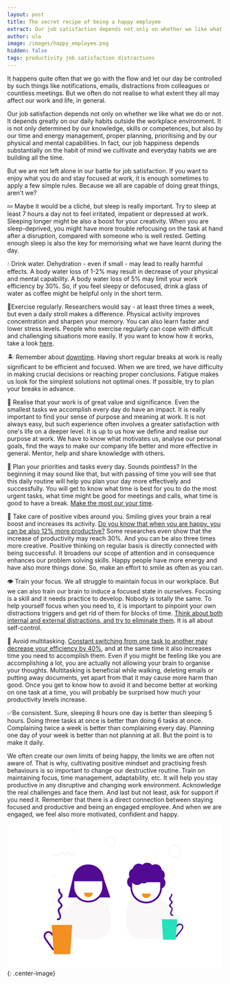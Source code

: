 ```yaml
---
layout: post
title: The secret recipe of being a happy employee
extract: Our job satisfaction depends not only on whether we like what we do or not. It depends greatly on our daily habits outside the workplace environment. It is not only determined by our knowledge, skills or competences, but also by our time and energy management, proper planning, prioritising and by our physical and mental capabilities. In fact, our job happiness depends substantially on the habit of mind we cultivate and everyday habits we are building all the time. 
author: ula
image: /images/happy_employee.png
hidden: false
tags: productivity job satisfaction distractions 
---
```


It happens quite often that we go with the flow and let our day be controlled by such things like notifications, emails, distractions from colleagues or countless meetings. But we often do not realise to what extent they all may affect our work and life, in general. 

Our job satisfaction depends not only on whether we like what we do or not. It depends greatly on our daily habits outside the workplace environment. It is not only determined by our knowledge, skills or competences, but also by our time and energy management, proper planning, prioritising and by our physical and mental capabilities. In fact, our job happiness depends substantially on the habit of mind we cultivate and everyday habits we are building all the time. 

But we are not left alone in our battle for job satisfaction. If you want to enjoy what you do and stay focused at work, it is enough sometimes to apply a few simple rules. Because we all are capable of doing great things, aren't we? 

💤  Maybe it would be a cliché, but sleep is really important. Try to sleep at least 7 hours a day not to feel irritated, impatient or depressed at work. Sleeping longer might be also a boost for your creativity. When you are sleep-deprived, you might have more trouble refocusing on the task at hand after a disruption, compared with someone who is well rested. Getting enough sleep is also the key for memorising what we have learnt during the day.

💧  Drink water. Dehydration - even if small - may lead to really harmful effects. A body water loss of 1-2% may result in decrease of your physical and mental capability. A body water loss of 5% may limit your work efficiency by 30%. So, if you feel sleepy or defocused, drink a glass of water as coffee might be helpful only in the short term. 

🚴Exercise regularly. Researchers would say - at least three times a week, but even a daily stroll makes a difference. Physical activity improves concentration and sharpen your memory. You can also learn faster and lower stress levels. People who exercise regularly can cope with difficult and challenging situations more easily.  If you want to know how it works, take a look [here](http://www.brainblogger.com/2017/10/24/the-most-important-thing-we-can-do-for-our-brain-exercise/). 

🏝  Remember about [downtime](https://brightinventions.pl/blog/downtime/). Having short regular breaks at work is really significant to be efficient and focused. When we are tired, we have difficulty in making crucial decisions or reaching proper conclusions. Fatigue makes us look for the simplest solutions not optimal ones. If possible, try to plan your breaks in advance. 

🙌  Realise that your work is of great value and significance. Even the smallest tasks we accomplish every day do have an impact. It is really important to find your sense of purpose and meaning at work. It is not always easy, but such experience often involves a greater satisfaction with one's life on a deeper level. It is up to us how we define and realise our purpose at work. We have to know what motivates us, analyse our personal goals, find the ways to make our company life better and more effective in general. Mentor, help and share knowledge with others. 

📝  Plan your priorities and tasks every day. Sounds pointless? In the beginning it may sound like that, but with passing of time you will see that this daily routine will help you plan your day more effectively and successfully. You will get to know what time is best for you to do the most urgent tasks, what time might be good for meetings and calls, what time is good to have a break. [Make the most our your time](https://brightinventions.pl/blog/make-the-most-of-it/). 

 💜 Take care of positive vibes around you. Smiling gives your brain a real boost and increases its activity. [Do you know that when you are happy, you can be also 12% more productive?](https://www.fastcompany.com/3048751/happy-employees-are-12-more-productive-at-work) Some researches even show that the increase of productivity may reach 30%. And you can be also three times more creative. Positive thinking on regular basis is directly connected with being successful. It broadens our scope of attention and in consequence enhances our problem solving skills. Happy people have more energy and have also more things done. So, make an effort to smile as often as you can. 
 
👁  Train your focus. We all struggle to maintain focus in our workplace. But we can also train our brain to induce a focused state in ourselves. Focusing is a skill and it needs practice to develop. Nobody is totally the same. To help yourself focus when you need to, it is important to pinpoint your own distractions triggers and get rid of them for blocks of time. [Think about both internal and external distractions, and try to eliminate them](https://www.ciphr.com/advice/workplace-distractions/). It is all about self-control. 

🦄  Avoid multitasking. [Constant switching from one task to another may decrease your efficiency by 40%](https://www.wrike.com/blog/high-cost-of-multitasking-for-productivity/), and at the same time it also increases time you need to accomplish them. Even if you might be feeling like you are accomplishing a lot, you are actually not allowing your brain to organise your thoughts. Multitasking is beneficial while walking, deleting emails or putting away documents, yet apart from that it may cause more harm than good. Once you get to know how to avoid it and become better at working on one task at a time, you will probably be surprised how much your productivity levels increase.

✅Be consistent. Sure, sleeping 8 hours one day is better than sleeping 5 hours. Doing three tasks at once is better than doing 6 tasks at once. Complaining twice a week is better than complaining every day. Planning one day of your week is better than not planning at all. But the point is to make it daily.  

We often create our own limits of being happy, the limits we are often not aware of. That is why, cultivating positive mindset and practising fresh behaviours is so important to change our destructive routine. Train on maintaining focus, time management, adaptability, etc. It will help you stay productive in any disruptive and changing work environment. Acknowledge the real challenges and face them. And last but not least, ask for support if you need it. Remember that there is a direct connection between staying focused and productive and being an engaged employee. And when we are engaged, we feel also more motivated, confident and happy. 

![Happy Employee](/images/happy_employee.png){: .center-image}

